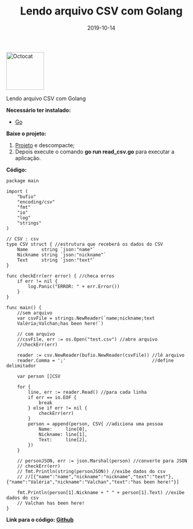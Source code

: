 ﻿---
date: 2019-10-14
title: "Lendo arquivo CSV com Golang"
description: "Utilizando o Golang para ler arquivos CSV."
category: "golang"
image: '/assets/img/cover.png'
---

<p class="alinhar"><img src="../assets/images/octocat.gif" alt="Octocat" title="Octocat" width="100" height="100"></p>

Lendo arquivo CSV com Golang

**Necessário ter instalado:**
- <a href="https://golang.org/" target="_blank" rel="nofollow, noreferrer,noopener,external">Go</a>

**Baixe o projeto:**
1. <a href="https://github.com/ValchanOficial/GoCSV/archive/master.zip" target="_blank" rel="nofollow, noreferrer,noopener,external">Projeto</a> e descompacte;
2. Depois execute o comando **go run read_csv.go** para executar a aplicação.

**Código:**

```
package main

import (
	"bufio"
	"encoding/csv"
	"fmt"
	"io"
	"log"
	"strings"
)

// CSV : csv
type CSV struct { //estrutura que receberá os dados do CSV
	Name     string `json:"name"`
	Nickname string `json:"nickname"`
	Text     string `json:"text"`
}

func checkErr(err error) { //checa erros
	if err != nil {
		log.Panic("ERROR: " + err.Error())
	}
}

func main() {
	//sem arquivo
	var csvFile = strings.NewReader(`name;nickname;text
	Valéria;Valchan;has been here!`)

	// com arquivo
	//csvFile, err := os.Open("test.csv") //abre arquivo
	//checkErr(err)

	reader := csv.NewReader(bufio.NewReader(csvFile)) //lê arquivo
	reader.Comma = ';'                                //define delimitador

	var person []CSV

	for {
		line, err := reader.Read() //para cada linha
		if err == io.EOF {
			break
		} else if err != nil {
			checkErr(err)
		}
		person = append(person, CSV{ //adiciona uma pessoa
			Name:     line[0],
			Nickname: line[1],
			Text:     line[2],
		})
	}

	// personJSON, err := json.Marshal(person) //converte para JSON
	// checkErr(err)
	// fmt.Println(string(personJSON)) //exibe dados do csv
	// //[{"name":"name","nickname":"nickname","text":"text"},{"name":"Valéria","nickname":"Valchan","text":"has been here!"}]

	fmt.Println(person[1].Nickname + " " + person[1].Text) //exibe dados do csv
	// Valchan has been here!
}
```

**Link para o código: <a href="https://github.com/ValchanOficial/GoCSV/blob/master/read_csv.go" target="_blank" rel="nofollow, noreferrer,noopener,external">Github</a>**
